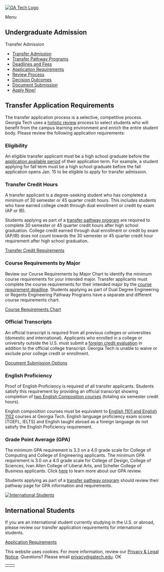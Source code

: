 [![GA Tech Logo](https://admission.gatech.edu/images/gt-logo-oneline-white.svg)](https://admission.gatech.edu/)

Menu

## Undergraduate Admission

Transfer Admission

- [Transfer Admission](https://admission.gatech.edu/transfer)
- [Transfer Pathway Programs](https://admission.gatech.edu/transfer/transfer-pathway-programs)
- [Deadlines and Fees](https://admission.gatech.edu/transfer/deadlines-fees)
- [Application Requirements](https://admission.gatech.edu/transfer/application-requirements)
- [Review Process](https://admission.gatech.edu/transfer/application-review)
- [Decision Outcomes](https://admission.gatech.edu/transfer/decision-outcomes)
- [Document Submission](https://admission.gatech.edu/apply/documents)
- [Apply Now!](https://application.gatech.edu/apply/)

## Transfer Application Requirements

The transfer application process is a selective, competitive process. Georgia Tech uses a [holistic review](https://admission.gatech.edu/transfer/application-review) process to select students who will benefit from the campus learning environment and enrich the entire student body. Please review the following application requirements:

### Eligibility

An eligible transfer applicant must be a high school graduate before the [application available period](https://admission.gatech.edu/transfer/deadlines-fees) of their application term. For example, a student applying for fall term must be a high school graduate before the fall application opens Jan. 15 to be eligible to apply for transfer admission.

### Transfer Credit Hours

A transfer applicant is a degree-seeking student who has completed a minimum of 30 semester or 45 quarter credit hours. This includes students who have earned college credit through dual enrollment or credit by exam (AP or IB).

Students applying as part of a [transfer pathway program](https://admission.gatech.edu/transfer/transfer-pathway-programs) are required to complete 30 semester or 45 quarter credit hours after high school graduation. College credit earned through dual enrollment or credit by exam (AP/IB) does not count towards the 30 semester or 45 quarter credit hour requirement after high school graduation.

[Transfer Credit Requirements](https://admission.gatech.edu/transfer/transfer-credit)

### Course Requirements by Major

Review our Course Requirements by Major Chart to identify the minimum course requirements for your intended major. Transfer applicants must complete the course requirements for their intended major by the [course requirement deadline](https://admission.gatech.edu/transfer/deadlines-fees). Students applying as part of Dual Degree Engineering or Regents Engineering Pathway Programs have a separate and different course requirements chart.

[Course Requirements Chart](https://admission.gatech.edu/transfer/course-requirements-major)

### Official Transcripts

An official transcript is required from all previous colleges or universities (domestic and international). Applicants who enrolled in a college or university outside the U.S. must submit a [foreign credit evaluation](https://admission.gatech.edu/international/transfer) in addition to the official college transcript. Georgia Tech is unable to waive or exclude prior college credit or enrollment.

[Document Submission Options](https://admission.gatech.edu/apply/documents)

### English Proficiency

Proof of English Proficiency is required of all transfer applicants. Students satisfy this requirement by providing an official transcript showing completion of [two English Composition courses](https://catalog.gatech.edu/coursesaz/engl/) (totaling six semester credit hours).

English composition courses must be equivalent to [English 1101 and English 1102](https://catalog.gatech.edu/coursesaz/engl/) courses at Georgia Tech. English language proficiency exam scores (TOEFL, IELTS) and English taught abroad as a foreign language do not satisfy the English Proficiency requirement.

### Grade Point Average (GPA)

The minimum GPA requirement is 3.3 on a 4.0 grade scale for College of Computing and College of Engineering applicants. The minimum GPA requirement is 3.0 on a 4.0 grade scale for College of Design, College of Sciences, Ivan Allen College of Liberal Arts, and Scheller College of Business applicants. Click [here](https://admission.gatech.edu/transfer/gpa-requirements) to learn more about our GPA review.

Students applying as part of a [transfer pathway program](https://admission.gatech.edu/transfer/transfer-pathway-programs) should review their pathway page for GPA information and requirements.

[![International Students](https://admission.gatech.edu/images/blocks/p06.jpg)](https://admission.gatech.edu/international/transfer)

## International Students

If you are an international student currently studying in the U.S. or abroad, please review our transfer application requirements for international students.

[Application Requirements](https://admission.gatech.edu/international/transfer)

This website uses cookies. For more information, review our [Privacy & Legal Notice](https://www.gatech.edu/privacy). Questions? Please email [privacy@gatech.edu](mailto:privacy@gatech.edu).
OK

|     |     |
| --- | --- |
|  |  |